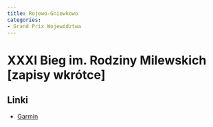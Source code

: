 ```yaml
---
title: Rojewo-Gniewkowo
categories:
- Grand Prix Województwa
---
```


# XXXI Bieg im. Rodziny Milewskich [zapisy wkrótce]

## Linki 

* [Garmin](https://connect.garmin.com/modern/event/4a074252-a248-4793-8255-13be5fa45b49)

